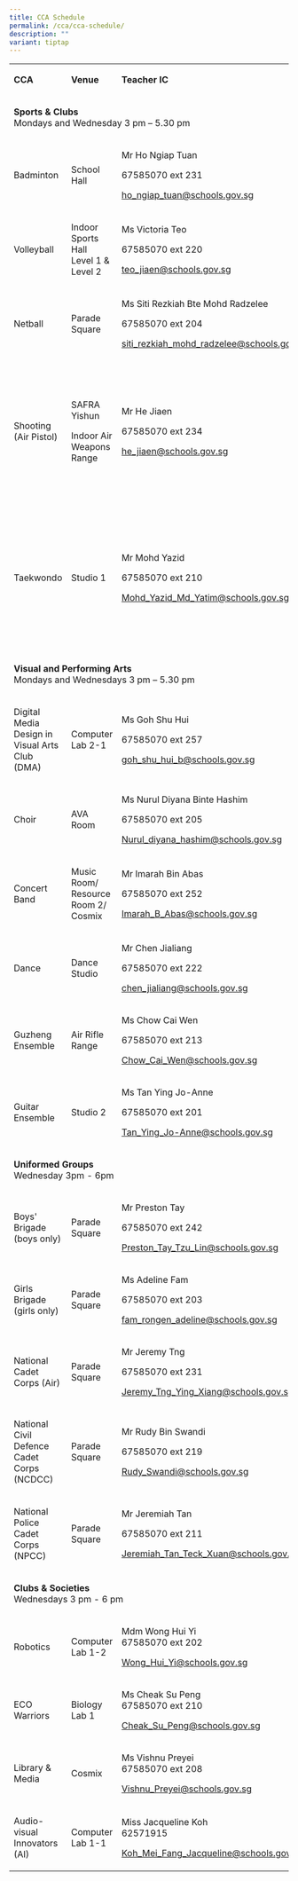 ```yaml
---
title: CCA Schedule
permalink: /cca/cca-schedule/
description: ""
variant: tiptap
---
```

<table style="minWidth: 100px">
<colgroup>
<col>
<col>
<col>
<col>
</colgroup>
<tbody>
<tr>
<td rowspan="1" colspan="1">
<p><strong>CCA</strong>
</p>
</td>
<td rowspan="1" colspan="1">
<p><strong>Venue</strong>
</p>
</td>
<td rowspan="1" colspan="1">
<p><strong>Teacher IC</strong>
</p>
</td>
<td rowspan="1" colspan="1">
<p><strong>Remarks</strong>
</p>
</td>
</tr>
<tr>
<td rowspan="1" colspan="4">
<p><strong>Sports &amp; Clubs</strong> 
<br>Mondays and Wednesday 3 pm – 5.30 pm</p>
</td>
</tr>
<tr>
<td rowspan="1" colspan="1">
<p>Badminton</p>
</td>
<td rowspan="1" colspan="1">
<p>School Hall</p>
</td>
<td rowspan="1" colspan="1">
<p>Mr Ho Ngiap Tuan</p>
<p>67585070 ext 231</p>
<p><a href="mailto:ho_ngiap_tuan@schools.gov.sg" rel="noopener noreferrer nofollow" target="_blank">ho_ngiap_tuan@schools.gov.sg</a>
</p>
</td>
<td rowspan="1" colspan="1">
<p></p>
</td>
</tr>
<tr>
<td rowspan="1" colspan="1">
<p>Volleyball</p>
</td>
<td rowspan="1" colspan="1">
<p>Indoor Sports Hall
<br>Level 1 &amp; Level 2</p>
</td>
<td rowspan="1" colspan="1">
<p>Ms Victoria Teo</p>
<p>67585070 ext 220</p>
<p><a href="mailto:teo_jiaen@schools.gov.sg" rel="noopener noreferrer nofollow" target="_blank">teo_jiaen@schools.gov.sg</a>
</p>
</td>
<td rowspan="1" colspan="1">
<p></p>
</td>
</tr>
<tr>
<td rowspan="1" colspan="1">
<p>Netball</p>
</td>
<td rowspan="1" colspan="1">
<p>Parade Square</p>
</td>
<td rowspan="1" colspan="1">
<p>Ms Siti Rezkiah Bte Mohd Radzelee</p>
<p>67585070 ext 204</p>
<p><a href="mailto:siti_rezkiah_mohd_radzelee@schools.gov.sg" rel="noopener noreferrer nofollow" target="_blank">siti_rezkiah_mohd_radzelee@schools.gov.sg</a>
</p>
</td>
<td rowspan="1" colspan="1">
<p></p>
</td>
</tr>
<tr>
<td rowspan="1" colspan="1">
<p>Shooting (Air Pistol)</p>
</td>
<td rowspan="1" colspan="1">
<p>SAFRA Yishun</p>
<p>Indoor Air Weapons Range</p>
</td>
<td rowspan="1" colspan="1">
<p>Mr He Jiaen</p>
<p>67585070 ext 234</p>
<p><a href="mailto:he_jiaen@schools.gov.sg" rel="noopener noreferrer nofollow" target="_blank">he_jiaen@schools.gov.sg</a>
</p>
</td>
<td rowspan="1" colspan="1">
<p>Members will need to pay for SAFRA Shooting Club membership &amp; book
training range on their own.</p>
</td>
</tr>
<tr>
<td rowspan="1" colspan="1">
<p>Taekwondo</p>
</td>
<td rowspan="1" colspan="1">
<p>Studio 1</p>
</td>
<td rowspan="1" colspan="1">
<p>Mr Mohd Yazid</p>
<p>67585070 ext 210</p>
<p><a href="mailto:Mohd_Yazid_Md_Yatim@schools.gov.sg" rel="noopener noreferrer nofollow" target="_blank">Mohd_Yazid_Md_Yatim@schools.gov.sg</a>
</p>
</td>
<td rowspan="1" colspan="1">
<p>Members will need to pay for personal set of training attire and grading.</p>
<p>&nbsp;</p>
<p><strong>Wednesday only</strong>
</p>
</td>
</tr>
<tr>
<td rowspan="1" colspan="4">
<p><strong>Visual and Performing Arts</strong> 
<br>Mondays and Wednesdays 3 pm – 5.30 pm</p>
</td>
</tr>
<tr>
<td rowspan="1" colspan="1">
<p>Digital Media Design in Visual Arts Club (DMA)</p>
</td>
<td rowspan="1" colspan="1">
<p>Computer Lab 2-1</p>
</td>
<td rowspan="1" colspan="1">
<p>Ms Goh Shu Hui</p>
<p>67585070 ext 257</p>
<p><a href="mailto:goh_shu_hui_b@schools.gov.sg" rel="noopener noreferrer nofollow" target="_blank">goh_shu_hui_b@schools.gov.sg</a>
</p>
</td>
<td rowspan="1" colspan="1">
<p></p>
</td>
</tr>
<tr>
<td rowspan="1" colspan="1">
<p>Choir</p>
</td>
<td rowspan="1" colspan="1">
<p>AVA Room</p>
</td>
<td rowspan="1" colspan="1">
<p>Ms Nurul Diyana Binte Hashim</p>
<p>67585070 ext 205</p>
<p><a href="mailto:Nurul_diyana_hashim@schools.gov.sg" rel="noopener noreferrer nofollow" target="_blank">Nurul_diyana_hashim@schools.gov.sg</a>
</p>
</td>
<td rowspan="1" colspan="1">
<p></p>
</td>
</tr>
<tr>
<td rowspan="1" colspan="1">
<p>Concert Band</p>
</td>
<td rowspan="1" colspan="1">
<p>Music Room/ Resource Room 2/ Cosmix</p>
</td>
<td rowspan="1" colspan="1">
<p>Mr Imarah Bin Abas</p>
<p>67585070 ext 252</p>
<p><a href="mailto:Imarah_B_Abas@schools.gov.sg" rel="noopener noreferrer nofollow" target="_blank">Imarah_B_Abas@schools.gov.sg</a>
</p>
</td>
<td rowspan="1" colspan="1">
<p></p>
</td>
</tr>
<tr>
<td rowspan="1" colspan="1">
<p>Dance</p>
</td>
<td rowspan="1" colspan="1">
<p>Dance Studio</p>
</td>
<td rowspan="1" colspan="1">
<p>Mr Chen Jialiang</p>
<p>67585070 ext 222</p>
<p><a href="mailto:chen_jialiang@schools.gov.sg" rel="noopener noreferrer nofollow" target="_blank">chen_jialiang@schools.gov.sg</a>
</p>
</td>
<td rowspan="1" colspan="1">
<p>3 pm - 5 pm</p>
</td>
</tr>
<tr>
<td rowspan="1" colspan="1">
<p>Guzheng Ensemble</p>
</td>
<td rowspan="1" colspan="1">
<p>Air Rifle Range</p>
</td>
<td rowspan="1" colspan="1">
<p>Ms Chow Cai Wen</p>
<p>67585070 ext 213</p>
<p><a href="mailto:Chow_Cai_Wen@schools.gov.sg" rel="noopener nofollow" target="_blank">Chow_Cai_Wen@schools.gov.sg</a>
</p>
</td>
<td rowspan="1" colspan="1">
<p></p>
</td>
</tr>
<tr>
<td rowspan="1" colspan="1">
<p>Guitar Ensemble</p>
</td>
<td rowspan="1" colspan="1">
<p>Studio 2</p>
</td>
<td rowspan="1" colspan="1">
<p>Ms Tan Ying Jo-Anne</p>
<p>67585070 ext 201</p>
<p><a href="mailto:Tan_Ying_Jo-Anne@schools.gov.sg" rel="noopener noreferrer nofollow" target="_blank">Tan_Ying_Jo-Anne@schools.gov.sg</a>
</p>
</td>
<td rowspan="1" colspan="1">
<p>3pm - 6 pm</p>
</td>
</tr>
<tr>
<td rowspan="1" colspan="4">
<p><strong>Uniformed Groups</strong> 
<br>Wednesday 3pm - 6pm</p>
</td>
</tr>
<tr>
<td rowspan="1" colspan="1">
<p>Boys' Brigade
<br>(boys only)</p>
</td>
<td rowspan="1" colspan="1">
<p>Parade Square</p>
</td>
<td rowspan="1" colspan="1">
<p>Mr Preston Tay</p>
<p>67585070 ext 242</p>
<p><a href="mailto:Preston_Tay_Tzu_Lin@schools.gov.sg" rel="noopener noreferrer nofollow" target="_blank">Preston_Tay_Tzu_Lin@schools.gov.sg</a>
</p>
</td>
<td rowspan="1" colspan="1">
<p><strong>Saturday</strong> 8.30am – 12.30pm</p>
</td>
</tr>
<tr>
<td rowspan="1" colspan="1">
<p>Girls Brigade
<br>(girls only)</p>
</td>
<td rowspan="1" colspan="1">
<p>Parade Square</p>
</td>
<td rowspan="1" colspan="1">
<p>Ms Adeline Fam</p>
<p>67585070 ext 203</p>
<p><a href="mailto:fam_rongen_adeline@schools.gov.sg" rel="noopener noreferrer nofollow" target="_blank">fam_rongen_adeline@schools.gov.sg</a>
</p>
</td>
<td rowspan="1" colspan="1">
<p><strong>Saturday</strong> 8.30am – 12.30pm</p>
</td>
</tr>
<tr>
<td rowspan="1" colspan="1">
<p>National Cadet Corps (Air)</p>
</td>
<td rowspan="1" colspan="1">
<p>Parade Square</p>
</td>
<td rowspan="1" colspan="1">
<p>Mr Jeremy Tng</p>
<p>67585070 ext 231</p>
<p><a href="mailto:Jeremy_Tng_Ying_Xiang@schools.gov.sg" rel="noopener noreferrer nofollow" target="_blank">Jeremy_Tng_Ying_Xiang@schools.gov.sg</a>
</p>
</td>
<td rowspan="1" colspan="1">
<p></p>
</td>
</tr>
<tr>
<td rowspan="1" colspan="1">
<p>National Civil Defence Cadet Corps
<br>(NCDCC)</p>
</td>
<td rowspan="1" colspan="1">
<p>Parade Square</p>
</td>
<td rowspan="1" colspan="1">
<p>Mr Rudy Bin Swandi</p>
<p>67585070 ext 219</p>
<p><a href="mailto:Rudy_Swandi@schools.gov.sg" rel="noopener noreferrer nofollow" target="_blank">Rudy_Swandi@schools.gov.sg</a>
</p>
</td>
<td rowspan="1" colspan="1">
<p></p>
</td>
</tr>
<tr>
<td rowspan="1" colspan="1">
<p>National Police Cadet Corps
<br>(NPCC)</p>
</td>
<td rowspan="1" colspan="1">
<p>Parade Square</p>
</td>
<td rowspan="1" colspan="1">
<p>Mr Jeremiah Tan</p>
<p>67585070 ext 211</p>
<p><a href="mailto:Jeremiah_Tan_Teck_Xuan@schools.gov.sg" rel="noopener noreferrer nofollow" target="_blank">Jeremiah_Tan_Teck_Xuan@schools.gov.sg</a>
</p>
</td>
<td rowspan="1" colspan="1">
<p></p>
</td>
</tr>
<tr>
<td rowspan="1" colspan="4">
<p><strong>Clubs &amp; Societies</strong>
<br>Wednesdays 3 pm - 6 pm</p>
</td>
</tr>
<tr>
<td rowspan="1" colspan="1">
<p>Robotics</p>
</td>
<td rowspan="1" colspan="1">
<p>Computer Lab 1-2</p>
</td>
<td rowspan="1" colspan="1">
<p>Mdm Wong Hui Yi
<br>67585070 ext 202</p>
<p><a href="mailto:Wong_Hui_Yi@schools.gov.sg" rel="noopener noreferrer nofollow" target="_blank">Wong_Hui_Yi@schools.gov.sg</a>
</p>
</td>
<td rowspan="1" colspan="1">
<p><strong>Friday</strong> 
<br>2.30 pm - 5.30 pm</p>
</td>
</tr>
<tr>
<td rowspan="1" colspan="1">
<p>ECO Warriors</p>
</td>
<td rowspan="1" colspan="1">
<p>Biology Lab 1</p>
</td>
<td rowspan="1" colspan="1">
<p>Ms Cheak Su Peng
<br>67585070 ext 210</p>
<p><a href="mailto:Cheak_Su_Peng@schools.gov.sg" rel="noopener noreferrer nofollow" target="_blank">Cheak_Su_Peng@schools.gov.sg</a>
</p>
</td>
<td rowspan="1" colspan="1">
<p></p>
</td>
</tr>
<tr>
<td rowspan="1" colspan="1">
<p>Library &amp; Media</p>
</td>
<td rowspan="1" colspan="1">
<p>Cosmix</p>
</td>
<td rowspan="1" colspan="1">
<p>Ms Vishnu Preyei
<br>67585070 ext 208</p>
<p><a href="mailto:Vishnu_Preyei@schools.gov.sg" rel="noopener noreferrer nofollow" target="_blank">Vishnu_Preyei@schools.gov.sg</a>
</p>
</td>
<td rowspan="1" colspan="1">
<p></p>
</td>
</tr>
<tr>
<td rowspan="1" colspan="1">
<p>Audio-visual Innovators (AI)</p>
</td>
<td rowspan="1" colspan="1">
<p>Computer Lab 1-1</p>
</td>
<td rowspan="1" colspan="1">
<p>Miss Jacqueline Koh
<br>62571915</p>
<p><a href="mailto:Koh_Mei_Fang_Jacqueline@schools.gov.sg" rel="noopener noreferrer nofollow" target="_blank">Koh_Mei_Fang_Jacqueline@schools.gov.sg</a>
</p>
</td>
<td rowspan="1" colspan="1">
<p></p>
</td>
</tr>
</tbody>
</table>
<p></p>